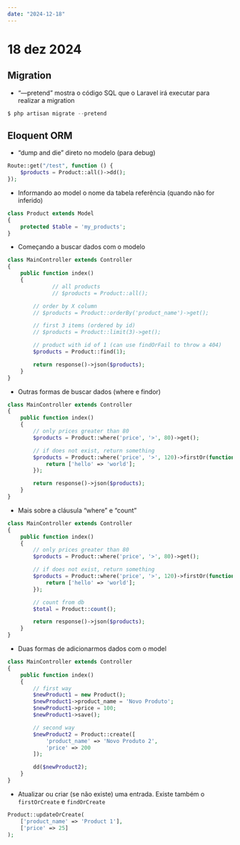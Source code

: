```yaml
---
date: "2024-12-18"
---
```


# 18 dez 2024

## Migration

- “—pretend” mostra o código SQL que o Laravel irá executar para realizar a migration

```php
$ php artisan migrate --pretend
```

## Eloquent ORM

- “dump and die” direto no modelo (para debug)

```php
Route::get("/test", function () {
    $products = Product::all()->dd();
});
```

- Informando ao model o nome da tabela referência (quando não for inferido)

```php
class Product extends Model
{
    protected $table = 'my_products';
}
```

- Começando a buscar dados com o modelo

```php
class MainController extends Controller
{
    public function index()
    {
			  // all products
			  // $products = Product::all();

        // order by X column
        // $products = Product::orderBy('product_name')->get();

        // first 3 items (ordered by id)
        // $products = Product::limit(3)->get();

        // product with id of 1 (can use findOrFail to throw a 404)
        $products = Product::find(1);

        return response()->json($products);
    }
}
```

- Outras formas de buscar dados (where e findor)

```php
class MainController extends Controller
{
    public function index()
    {
        // only prices greater than 80
        $products = Product::where('price', '>', 80)->get();

        // if does not exist, return something
        $products = Product::where('price', '>', 120)->firstOr(function () {
            return ['hello' => 'world'];
        });

        return response()->json($products);
    }
}
```

- Mais sobre a cláusula “where” e “count”

```php
class MainController extends Controller
{
    public function index()
    {
        // only prices greater than 80
        $products = Product::where('price', '>', 80)->get();

        // if does not exist, return something
        $products = Product::where('price', '>', 120)->firstOr(function () {
            return ['hello' => 'world'];
        });

        // count from db
        $total = Product::count();

        return response()->json($products);
    }
}
```

- Duas formas de adicionarmos dados com o model

```php
class MainController extends Controller
{
    public function index()
    {
        // first way
        $newProduct1 = new Product();
        $newProduct1->product_name = 'Novo Produto';
        $newProduct1->price = 100;
        $newProduct1->save();

        // second way
        $newProduct2 = Product::create([
            'product_name' => 'Novo Produto 2',
            'price' => 200
        ]);

        dd($newProduct2);
    }
}
```

- Atualizar ou criar (se não existe) uma entrada. Existe também o `firstOrCreate` e `findOrCreate`

```php
Product::updateOrCreate(
    ['product_name' => 'Product 1'],
    ['price' => 25]
);
```
